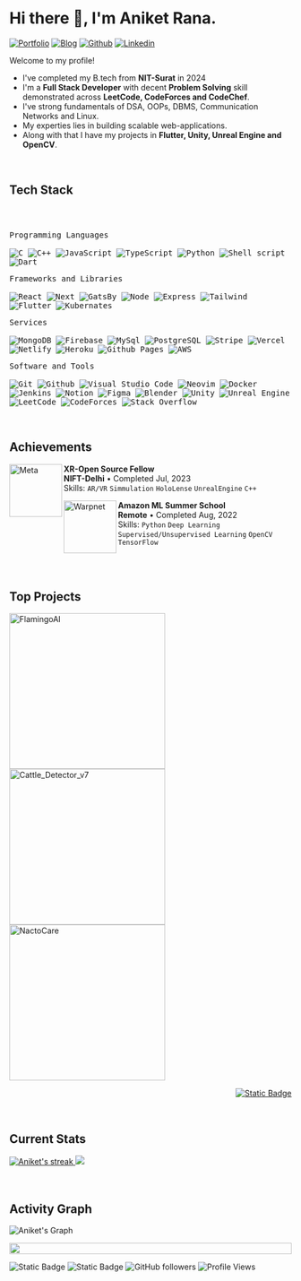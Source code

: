 <h1>Hi there 👋, I'm Aniket Rana.</h1>

<!-- Header Links -->
[![Portfolio](https://img.shields.io/badge/-Portfolio-red?style=flat&logo=appveyor&logoColor=white)](https://aniketrana.me/)
[![Blog](https://img.shields.io/badge/Hashnode-2962FF?logo=hashnode)](https://aniumbott.hashnode.dev/)
[![Github](https://img.shields.io/badge/-Github-000?style=flat&logo=Github&logoColor=white)](https://github.com/Aniumbott/)
[![Linkedin](https://img.shields.io/badge/-LinkedIn-blue?style=flat&logo=Linkedin&logoColor=white)](https://www.linkedin.com/in/aniket-rana2934/)

<!-- Short Bio -->
<!-- </samp> for  -->
<p>Welcome to my profile! </p>

- I've completed my B.tech from <b>NIT-Surat</b> in 2024
- I'm a <b>Full Stack Developer</b> with decent <b>Problem Solving</b> skill demonstrated across <b>LeetCode, CodeForces and CodeChef</b>. 
- I've strong fundamentals of DSA, OOPs, DBMS, Communication Networks and Linux.
- My experties lies in building scalable web-applications.
- Along with that I have my projects in <b> Flutter, Unity, Unreal Engine and OpenCV</b>.

<!-- Tech Stack -->
</br>
<h2>Tech Stack</h2>
<div>
<!-- <img align="left" width="40%" src="https://media.giphy.com/media/ao9DUiTKH60XS/giphy.gif"/> -->
	<p style="display: inline-block;">
	<p>
		<kbd>
			<kbd>Programming Languages</kbd>
			<br>
			<br>
			<img alt="C" src="https://img.shields.io/badge/C-05122A?logo=c&style=flat">
			<img alt="C++" src="https://img.shields.io/badge/C%2B%2B-05122A?logo=cplusplus&style=flat">
      <img alt="JavaScript" src="https://img.shields.io/badge/JavaScript-05122A?logo=javascript&style=flat">
      <img alt="TypeScript" src="https://img.shields.io/badge/TypeScript-05122A?logo=typescript&style=flat">
      <img alt="Python" src="https://img.shields.io/badge/Python-05122A?style=flat&logo=python">
			<img alt="Shell script" src="https://img.shields.io/badge/Shell%20Script-05122A?style=flat&logo=gnu-bash&logoColor=white">
      <img alt="Dart" src="https://img.shields.io/badge/Dart-05122A?logo=dart&style=flat">
		</kbd>
	</p>
	<p>
		<kbd>
			<kbd>Frameworks and Libraries</kbd>
			<br>
			<br>
			<img alt="React" src="https://img.shields.io/badge/React-05122A?logo=react&style=flat">
      <img alt="Next" src="https://img.shields.io/badge/Next.js-05122A?logo=next.js&style=flat">
      <img alt="GatsBy" src="https://img.shields.io/badge/Gatsby-05122A?logo=gatsby&style=flat">
      <img alt="Node" src="https://img.shields.io/badge/Node.js-05122A?logo=node.js&style=flat">
      <img alt="Express" src="https://img.shields.io/badge/Express.js-05122A?logo=express&style=flat">
      <img alt="Tailwind" src="https://img.shields.io/badge/Tailwind%20CSS-05122A?logo=tailwind-css&style=flat">
      <img alt="Flutter" src="https://img.shields.io/badge/Flutter-05122A?logo=flutter&style=flat">
      <img alt="Kubernates" src="https://img.shields.io/badge/Kubernetes-05122A?logo=kubernetes&style=flat">
		</kbd>
	</p>
	<p>
		<kbd>
			<kbd>Services</kbd>
			<br>
			<br>
      <img alt="MongoDB" src="https://img.shields.io/badge/MongoDB-05122A?logo=mongodb&style=flat">
      <img alt="Firebase" src="https://img.shields.io/badge/Firebase-05122A?logo=Firebase&style=flat">
      <img alt="MySql" src="https://img.shields.io/badge/MySql-05122A?style=flat&logo=MySql">
      <img alt="PostgreSQL" src="https://img.shields.io/badge/Postgres-05122A?logo=postgresql&style=flat">
      <img alt="Stripe" src="https://img.shields.io/badge/Stripe-05122A?logo=stripe&style=flat">
			<img alt="Vercel" src="https://img.shields.io/badge/Vercel-05122A?logo=vercel&style=flat">
      <img alt="Netlify" src="https://img.shields.io/badge/Netlify-05122A?logo=netlify&style=flat">
      <img alt="Heroku" src="https://img.shields.io/badge/Heroku-05122A?logo=heroku&style=flat">
      <img alt="Github Pages" src="https://img.shields.io/badge/Github%20Pages-05122A?style=flat&logo=Github">
			<img alt="AWS" src="https://img.shields.io/badge/AWS-05122A?logo=amazon-web-services&style=flat">
		</kbd>
	</p>
	<p>
		<kbd>
			<kbd>Software and Tools</kbd>
			<br>
			<br>
			<img alt="Git" src="https://img.shields.io/badge/Git-05122A?style=flat&logo=Git">
			<img alt="Github" src="https://img.shields.io/badge/GitHub-05122A?logo=github&style=flat">
			<img alt="Visual Studio Code" src="https://custom-icon-badges.demolab.com/badge/Visual%20Studio%20Code-05122A?logo=vsc&style=flat">
			<img alt="Neovim" src="https://img.shields.io/badge/Neovim-05122A?style=flat&logo=Neovim">
      <img alt="Docker" src="https://img.shields.io/badge/Docker-05122A?logo=docker&style=flat">
      <img alt="Jenkins" src="https://img.shields.io/badge/Jenkins-05122A?logo=jenkins&style=flat">
			<img alt="Notion" alt="Static Badge" src="https://img.shields.io/badge/Notion-05122A?style=flat&logo=Notion">
			<img alt="Figma" src="https://img.shields.io/badge/Figma-05122A?logo=figma&style=flat">
      <img alt="Blender" src="https://img.shields.io/badge/Blender-05122A?logo=blender&style=flat">
      <img alt="Unity" src="https://img.shields.io/badge/Unity-05122A?logo=unity&style=flat">
      <img alt="Unreal Engine" src="https://img.shields.io/badge/Unreal%20Engine-05122A?logo=unrealengine&style=flat">
      <img alt="LeetCode" src="https://img.shields.io/badge/Leetcode-05122A?style=flat&logo=Leetcode">
			<img alt="CodeForces" src="https://img.shields.io/badge/Codeforces-05122A?style=flat&logo=codeforces">
			<img alt="Stack Overflow" src="https://img.shields.io/badge/StackOverflow-05122A?style=flat&logo=StackOverflow">
		</kbd>
	</p>
        </p>
</div>


<!-- Licenses & certifications -->
</br>
<h2>Achievements</h2>

[<img align="left" width="94px" alt="Meta" src="https://signsalad.com/wp-content/uploads/2021/11/Screenshot-2021-11-03-at-12.14.11.png"/>]([https://ucsd.edu/](https://xrosfellowship.ficci.in/))
**XR-Open Source Fellow** \
**NIFT-Delhi** • Completed Jul, 2023\
Skills: `AR/VR` `Simmulation` `HoloLense` `UnrealEngine` `C++`

[<img align="left" height="94px" width="94px" alt="Warpnet" src="https://www.fineprintart.com/images/blog/amazon-logo/amazon_logo_history_5.jpg"/>](https://www.amazon.science/academic-engagements/amazon-launches-annual-ml-summer-school-in-india)
**Amazon ML Summer School** \
**Remote** • Completed Aug, 2022\
Skills: `Python` `Deep Learning` `Supervised/Unsupervised Learning` `OpenCV` `TensorFlow` 

<br>


<!-- Top Projects List -->
</br>
<h2>Top Projects</h2>
<p>
  <a href="https://github.com/Aniumbott/FlamingoAI"><img width="278" src="https://denvercoder1-github-readme-stats.vercel.app/api/pin/?username=Aniumbott&repo=FlamingoAI&theme=dark&bg_color=0D1017&title_color=E8EDF3&hide_border=false&icon_color=E8EDF3&show_icons=false&border_radius=0" alt="FlamingoAI"></a>
  <a href="https://github.com/Aniumbott/Cattle_Detector_v7">
	  <img width="278" src="https://denvercoder1-github-readme-stats.vercel.app/api/pin/?username=Aniumbott&repo=Cattle_Detector_v7&theme=dark&bg_color=0D1017&title_color=E8EDF3&hide_border=false&icon_color=E8EDF3&show_icons=false&border_radius=0" alt="Cattle_Detector_v7"></a>
  <a href="https://github.com/Aniumbott/NactoCare">
	  <img width="278" src="https://denvercoder1-github-readme-stats.vercel.app/api/pin/?username=Aniumbott&repo=NactoCare&theme=dark&bg_color=0D1017&title_color=E8EDF3&hide_border=false&icon_color=E8EDF3&show_icons=false&border_radius=0" alt="NactoCare">
  </a>
  </br>

  
  </p>
  <p align="right">
    <a href="https://github.com/amangupta143?tab=repositories"><img alt="Static Badge" src="https://img.shields.io/badge/All%20Projects-05122A?style=flat-square"></a>
  </p>


<!-- Current Stats card -->
</br>
<h2>Current Stats</h2>

<div>
<a href="https://github.com/Aniumbott">
      <img alt="Aniket's streak" src="https://github-readme-streak-stats-9m8ugfa77-denvercoder1.vercel.app/?user=Aniumbott&theme=monokai-metallian&border_radius=0&card_width=417&card_height=194&background=0D1017&fire=E8EDF3&currStreakNum=E8EDF3&sideNums=E8EDF3&currStreakLabel=E8EDF3&sideLabels=E8EDF3F0&dates=E8EDF3D5&ring=E8EDF3F0&card_width=400&card_height=195"/>
    </a>
  <a href="https://github.com/Aniumbott">
<img src="https://github-readme-stats.vercel.app/api?username=Aniumbott&show_icons=true&bg_color=0D1017&border_radius=0&text_color=E8EDF3D5&title_color=E8EDF3&icon_color=E8EDF3&hide_border=false&card_width=414&card_height=195"/>
    </a>
</div>

<!-- Activity Graph card -->
</br>
</br>
<h2>Activity Graph</h2>

![Aniket's Graph](https://github-readme-activity-graph.vercel.app/graph?username=Aniumbott&custom_title=Aman's%20GitHub%20Activity%20Graph&bg_color=0d1017&color=e8edf3&line=e8edf3&point=e8edf3&area_color=FFFFFF&title_color=FFFFFF&area=true)

<img src="https://i.imgur.com/dBaSKWF.gif" height="20" width="100%">

![Static Badge](https://img.shields.io/badge/Thanks%20for%20visiting!-05122A)
![Static Badge](https://img.shields.io/badge/Star%20%E2%AD%90%20some%20repositories%20you%20find%20helpful!%20-05122A)
![GitHub followers](https://img.shields.io/github/followers/Aniumbott?style=flat&logo=github&color=05122A&labelColor=05122A)
![Profile Views](https://komarev.com/ghpvc/?username=Aniumbott&style=flat&labelolor=05122A&color=05122A)
